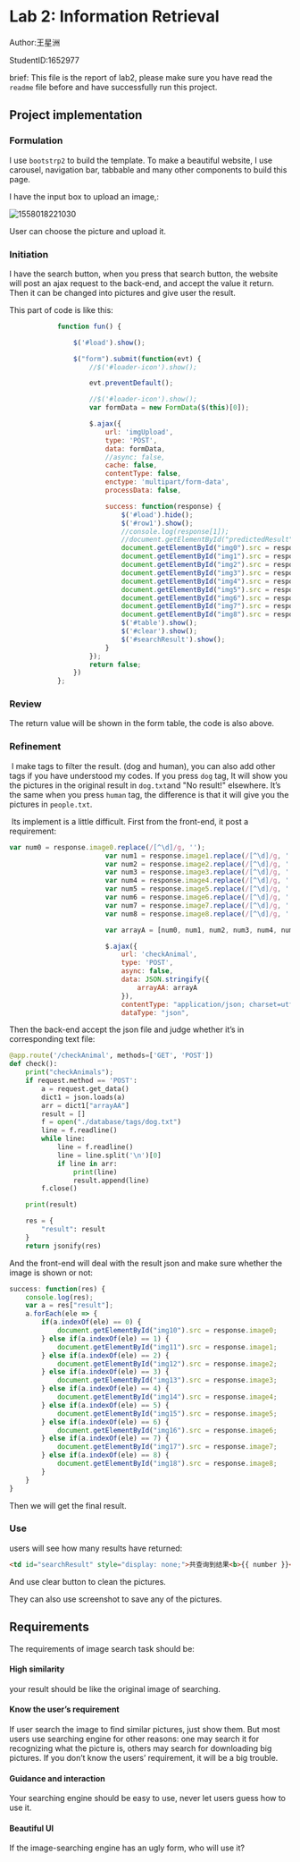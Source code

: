 # Lab 2: Information Retrieval

Author:王星洲

StudentID:1652977

brief: This file is the report of lab2, please make sure you have read the `readme` file before and have successfully run this project.



## Project implementation

### Formulation

I use `bootstrp2` to build the template. To make a beautiful website, I use carousel, navigation bar, tabbable and many other components to build this page. 

I have the input box to upload an image,:

![1558018221030](C:\Users\user\AppData\Roaming\Typora\typora-user-images\1558018221030.png)

User can choose the picture and upload it.

### Initiation

I have the search button, when you press that search button, the website will post an ajax request to the back-end, and accept the value it return. Then it can be changed into pictures and give user the result.

This part of code is like this:

```javascript
			function fun() {

				$('#load').show();

				$("form").submit(function(evt) {
					//$('#loader-icon').show();

					evt.preventDefault();

					//$('#loader-icon').show();
					var formData = new FormData($(this)[0]);

					$.ajax({
						url: 'imgUpload',
						type: 'POST',
						data: formData,
						//async: false,
						cache: false,
						contentType: false,
						enctype: 'multipart/form-data',
						processData: false,

						success: function(response) {
							$('#load').hide();
							$('#row1').show();
							//console.log(response[1]);
							//document.getElementById("predictedResult").innerHTML= response;
							document.getElementById("img0").src = response.image0;
							document.getElementById("img1").src = response.image1;
							document.getElementById("img2").src = response.image2;
							document.getElementById("img3").src = response.image3;
							document.getElementById("img4").src = response.image4;
							document.getElementById("img5").src = response.image5;
							document.getElementById("img6").src = response.image6;
							document.getElementById("img7").src = response.image7;
							document.getElementById("img8").src = response.image8;
							$('#table').show();
							$('#clear').show();
							$('#searchResult').show();
						}
					});
					return false;
				})
			};
```

### Review

The return value will be shown in the form table, the code is also above.

### Refinement

​	I make tags to filter the result. (dog and human), you can also add other tags if you have understood my codes. If you press `dog` tag, It will show you the pictures in the original result in `dog.txt`and "No result!" elsewhere. It’s the same when you press `human` tag, the difference is that it will give you the pictures in `people.txt`.

​	Its implement is a little difficult. First from the front-end, it post a requirement:

```javascript
var num0 = response.image0.replace(/[^\d]/g, '');
						var num1 = response.image1.replace(/[^\d]/g, '');
						var num2 = response.image2.replace(/[^\d]/g, '');
						var num3 = response.image3.replace(/[^\d]/g, '');
						var num4 = response.image4.replace(/[^\d]/g, '');
						var num5 = response.image5.replace(/[^\d]/g, '');
						var num6 = response.image6.replace(/[^\d]/g, '');
						var num7 = response.image7.replace(/[^\d]/g, '');
						var num8 = response.image8.replace(/[^\d]/g, '');

						var arrayA = [num0, num1, num2, num3, num4, num5, num6, num7, num8]

						$.ajax({
							url: 'checkAnimal',
							type: 'POST',
							async: false,
							data: JSON.stringify({
								arrayAA: arrayA
							}),
							contentType: "application/json; charset=utf-8",
							dataType: "json",
```

Then the back-end accept the json file and judge whether it’s in  corresponding text file:

```python
@app.route('/checkAnimal', methods=['GET', 'POST'])
def check():
	print("checkAnimals");
	if request.method == 'POST':
		a = request.get_data()
		dict1 = json.loads(a)
		arr = dict1["arrayAA"]
		result = []
		f = open("./database/tags/dog.txt")
		line = f.readline()
		while line:
			line = f.readline()
			line = line.split('\n')[0]
			if line in arr:
				print(line)
				result.append(line)
		f.close()

	print(result)

	res = {
		"result": result
	}
	return jsonify(res)
```

And the front-end will deal with the result json and make sure whether the image is shown or not:

```javascript
success: function(res) {
    console.log(res);
    var a = res["result"];
    a.forEach(ele => {
        if(a.indexOf(ele) == 0) {
        	document.getElementById("img10").src = response.image0;
        } else if(a.indexOf(ele) == 1) {
       	 	document.getElementById("img11").src = response.image1;
        } else if(a.indexOf(ele) == 2) {
        	document.getElementById("img12").src = response.image2;
        } else if(a.indexOf(ele) == 3) {
        	document.getElementById("img13").src = response.image3;
        } else if(a.indexOf(ele) == 4) {
        	document.getElementById("img14").src = response.image4;
        } else if(a.indexOf(ele) == 5) {
        	document.getElementById("img15").src = response.image5;
        } else if(a.indexOf(ele) == 6) {
        	document.getElementById("img16").src = response.image6;
        } else if(a.indexOf(ele) == 7) {
        	document.getElementById("img17").src = response.image7;
        } else if(a.indexOf(ele) == 8) {
        	document.getElementById("img18").src = response.image8;
        }
	}
}
```

Then we will get the final result.

### Use

users will see how many results have returned:

```html
<td id="searchResult" style="display: none;">共查询到结果<b>{{ number }}</b>条。</td>
```

And use clear button to clean the pictures.

They can also use screenshot to save any of the pictures.



## Requirements

The requirements of image search task should be:

#### High similarity

your result should be like the original image of searching.

#### Know the user’s  requirement

If user search the image to find similar pictures, just show them. But most users use searching engine for other reasons: one may search it for recognizing what the picture is, others may search for downloading big   pictures. If you don’t know the users’ requirement, it will be a big trouble.

#### Guidance and interaction

Your searching engine should be easy to use, never let users guess how to use it.

#### Beautiful UI

If the image-searching engine has an ugly form, who will use it?